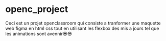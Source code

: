 # openc_project
Ceci est un projet openclassroom qui consiste a tranformer une maquette web figma en html css
tout en utilisant les flexbox des mis a jours tel que les animations sont avennir😎😎
